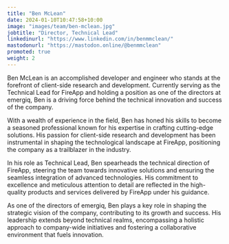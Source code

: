 ```yaml
---
title: "Ben McLean"
date: 2024-01-10T10:47:58+10:00
image: "images/team/ben-mclean.jpg"
jobtitle: "Director, Technical Lead"
linkedinurl: "https://www.linkedin.com/in/benmmclean/"
mastodonurl: "https://mastodon.online/@benmmclean"
promoted: true
weight: 2
---
```


Ben McLean is an accomplished developer and engineer who stands at the forefront of client-side research and development. Currently serving as the Technical Lead for FireApp and holding a position as one of the directors at emergiq, Ben is a driving force behind the technical innovation and success of the company.

With a wealth of experience in the field, Ben has honed his skills to become a seasoned professional known for his expertise in crafting cutting-edge solutions. His passion for client-side research and development has been instrumental in shaping the technological landscape at FireApp, positioning the company as a trailblazer in the industry.

In his role as Technical Lead, Ben spearheads the technical direction of FireApp, steering the team towards innovative solutions and ensuring the seamless integration of advanced technologies. His commitment to excellence and meticulous attention to detail are reflected in the high-quality products and services delivered by FireApp under his guidance.

As one of the directors of emergiq, Ben plays a key role in shaping the strategic vision of the company, contributing to its growth and success. His leadership extends beyond technical realms, encompassing a holistic approach to company-wide initiatives and fostering a collaborative environment that fuels innovation.